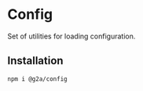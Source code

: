 # Config

Set of utilities for loading configuration.

## Installation

```shell
npm i @g2a/config
```
